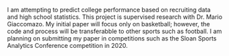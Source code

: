 I am attempting to predict college performance based on recruiting data and high school statistics.
This project is supervised research with Dr. Mario Giaccomazo.
My initial paper will focus only on basketball; however, the code and process will be transferabble to other sports such as football.
I am planning on submitting my paper in competitions such as the Sloan Sports Analytics Conference competition in 2020.